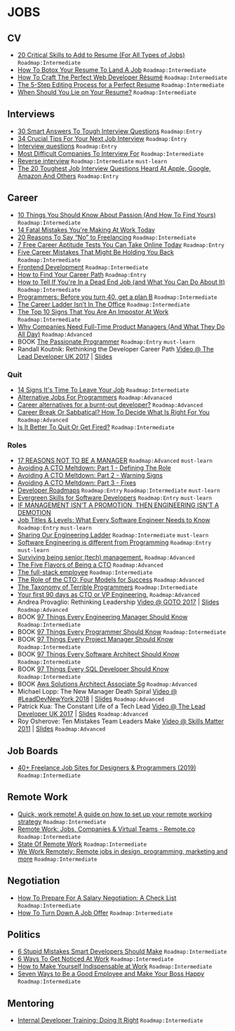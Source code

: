 # JOBS

## CV

- [20 Critical Skills to Add to Resume (For All Types of Jobs)](https://www.lifehack.org/836615/resume-skills) `Roadmap:Intermediate`
- [How To Botox Your Resume To Land A Job](https://www.forbes.com/sites/nextavenue/2013/08/28/how-to-botox-your-resume-to-land-a-job) `Roadmap:Intermediate`
- [How To Craft The Perfect Web Developer Résumé](https://www.smashingmagazine.com/2018/06/web-developer-resume/) `Roadmap:Intermediate`
- [The 5-Step Editing Process for a Perfect Resume](https://mashable.com/2014/03/15/editing-resume/) `Roadmap:Intermediate`
- [When Should You Lie on Your Resume?](https://lifehacker.com/when-should-you-lie-on-your-resume-955825518) `Roadmap:Intermediate`

## Interviews

- [30 Smart Answers To Tough Interview Questions](https://www.businessinsider.com/30-smart-answers-to-tough-interview-questions-2013-8) `Roadmap:Entry`
- [34 Crucial Tips For Your Next Job Interview](https://www.lifehack.org/articles/work/34-crucial-tips-for-your-next-job-interview.html) `Roadmap:Entry`
- [Interview questions](https://github.com/odino/interviews) `Roadmap:Entry`
- [Most Difficult Companies To Interview For](https://www.businessinsider.com/most-difficult-companies-to-interview-for-2013-8) `Roadmap:Intermediate`
- [Reverse interview](https://github.com/viraptor/reverse-interview) `Roadmap:Intermediate` `must-learn`
- [The 20 Toughest Job Interview Questions Heard At Apple, Google, Amazon And Others](https://www.businessinsider.com/toughest-job-interview-questions-2013-7) `Roadmap:Entry`

## Career

- [10 Things You Should Know About Passion (And How To Find Yours)](https://www.hongkiat.com/blog/finding-passion/) `Roadmap:Intermediate`
- [14 Fatal Mistakes You're Making At Work Today](https://www.forbes.com/sites/jasonnazar/2014/10/21/14-fatal-mistakes-youre-making-at-work-today)
- [20 Reasons To Say “No” to Freelancing](https://www.hongkiat.com/blog/reasons-not-to-freelance/) `Roadmap:Intermediate`
- [7 Free Career Aptitude Tests You Can Take Online Today](https://blog.hubspot.com/marketing/career-aptitude-tests) `Roadmap:Entry`
- [Five Career Mistakes That Might Be Holding You Back](https://lifehacker.com/five-career-mistakes-that-might-be-holding-you-back-1596535994) `Roadmap:Intermediate`
- [Frontend Development](https://github.com/dypsilon/frontend-dev-bookmarks) `Roadmap:Intermediate`
- [How to Find Your Career Path](https://lifehacker.com/top-10-ways-to-find-your-career-path-1628537579) `Roadmap:Entry`
- [How to Tell If You're In a Dead End Job (and What You Can Do About It)](https://lifehacker.com/how-to-tell-if-youre-in-a-dead-end-job-and-what-you-ca-910478489) `Roadmap:Intermediate`
- [Programmers: Before you turn 40, get a plan B](https://improvingsoftware.com/2009/05/19/programmers-before-you-turn-40-get-a-plan-b/) `Roadmap:Intermediate`
- [The Career Ladder Isn’t In The Office](https://medium.com/hackernoon/the-career-ladder-isnt-in-the-office-43cfe5e3b066) `Roadmap:Intermediate`
- [The Top 10 Signs That You Are An Impostor At Work](https://www.forbes.com/sites/kathycaprino/2013/08/14/the-top-10-signs-that-you-are-an-impostor-at-work) `Roadmap:Intermediate`
- [Why Companies Need Full-Time Product Managers (And What They Do All Day)](https://www.smashingmagazine.com/2014/09/why-companies-need-full-time-product-managers/) `Roadmap:Advanced`
- BOOK [The Passionate Programmer](https://www.amazon.com/Passionate-Programmer-Remarkable-Development-Pragmatic-ebook/dp/B00AYQNR5U) `Roadmap:Entry` `must-learn`
- Randall Koutnik: Rethinking the Developer Career Path [Video @ The Lead Developer UK 2017](https://www.youtube.com/watch?v=yIPbE7BssOs) | [Slides](https://speakerdeck.com/rkoutnik/implementers-solvers-finders-rethinking-the-developer-career-path)

### Quit

- [14 Signs It's Time To Leave Your Job](https://www.forbes.com/sites/jacquelynsmith/2013/09/04/14-signs-its-time-to-leave-your-job) `Roadmap:Intermediate`
- [Alternative Jobs For Programmers](http://wiki.c2.com/?AlternativeJobsForProgrammers) `Roadmap:Advanaced`
- [Career alternatives for a burnt-out developer?](https://ask.metafilter.com/124950/Career-alternatives-for-a-burntout-developer) `Roadmap:Advanced`
- [Career Break Or Sabbatical? How To Decide What Is Right For You](https://www.careershifters.org/expert-advice/career-break-or-sabbatical-how-to-decide-what-is-right-for-you) `Roadmap:Advanced`
- [Is It Better To Quit Or Get Fired?](https://www.forbes.com/sites/deborahljacobs/2013/07/31/is-it-better-to-quit-or-get-fired) `Roadmap:Intermediate`

### Roles

- [17 REASONS NOT TO BE A MANAGER](https://charity.wtf/2019/09/08/reasons-not-to-be-a-manager/) `Roadmap:Advanced` `must-learn`
- [Avoiding A CTO Meltdown: Part 1 - Defining The Role](http://www.forbes.com/sites/danwoods/2013/08/22/avoiding-a-cto-meltdown-part-1-defining-the-cto-role/)
- [Avoiding A CTO Meltdown: Part 2 - Warning Signs](http://www.forbes.com/sites/danwoods/2013/08/26/avoiding-a-cto-meltdown-part-2-warning-signs/)
- [Avoiding A CTO Meltdown: Part 3 - Fixes](https://www.forbes.com/sites/danwoods/2013/09/12/avoiding-a-cto-meltdown-part-3-fixes/)
- [Developer Roadmaps](https://roadmap.sh/) `Roadmap:Entry` `Roadmap:Intermediate` `must-learn`
- [Evergreen Skills for Software Developers](https://github.com/romenrg/evergreen-skills-developers) `Roadmap:Entry` `must-learn`
- [IF MANAGEMENT ISN’T A PROMOTION, THEN ENGINEERING ISN’T A DEMOTION](https://charity.wtf/2020/09/06/if-management-isnt-a-promotion-then-engineering-isnt-a-demotion/)
- [Job Titles & Levels: What Every Software Engineer Needs to Know](https://www.holloway.com/s/trh-job-titles-levels-fundamentals-for-software-engineering) `Roadmap:Entry` `must-learn`
- [Sharing Our Engineering Ladder](http://dresscode.renttherunway.com/blog/ladder) `Roadmap:Intermediate` `must-learn`
- [Software Engineering is different from Programming](https://medium.com/edge-coders/software-engineering-is-different-from-programming-b108c135af26) `Roadmap:Entry` `must-learn`
- [Surviving being senior (tech) management.](https://medium.com/@kellan/surviving-being-senior-tech-management-aa6654efd027) `Roadmap:Advanced`
- [The Five Flavors of Being a CTO](https://www.linkedin.com/pulse/five-flavors-being-cto-matt-tucker/) `Roadmap:Advanced`
- [The full-stack employee](https://medium.com/chris-messina/the-full-stack-employee-ed0db089f0a1) `Roadmap:Intermediate`
- [The Role of the CTO: Four Models for Success](http://www.brixtonspa.com/Career/The_Role_of_the_CTO_4Models.pdf) `Roadmap:Advanced`
- [The Taxonomy of Terrible Programmers](http://www.aaronstannard.com/the-taxonomy-of-terrible-programmers/) `Roadmap:Intermediate`
- [Your first 90 days as CTO or VP Engineering.](https://lethain.com/first-ninety-days-cto-vpe/) `Roadmap:Advanced`
- Andrea Provaglio: Rethinking Leadership [Video @ GOTO 2017](https://www.youtube.com/watch?v=A04Pu5LlzHw) | [Slides](https://files.gotocon.com/uploads/slides/conference_7/273/original/GOTO%20Berlin%20-%20Rethinking%20Leadership-2.pdf) `Roadmap:Advanced`
- BOOK [97 Things Every Engineering Manager Should Know](https://www.amazon.com/Things-Every-Engineering-Manager-Should/dp/1492050903) `Roadmap:Intermediate`
- BOOK [97 Things Every Programmer Should Know](https://www.amazon.com/Things-Every-Programmer-Should-Know/dp/0596809484) `Roadmap:Intermediate`
- BOOK [97 Things Every Project Manager Should Know](https://www.amazon.com/Things-Every-Project-Manager-Should/dp/0596804164) `Roadmap:Intermediate`
- BOOK [97 Things Every Software Architect Should Know](https://www.amazon.com/Things-Every-Software-Architect-Should/dp/059652269X) `Roadmap:Intermediate`
- BOOK [97 Things Every SQL Developer Should Know](https://www.amazon.com/Things-Every-Developer-Should-Know/dp/0596804334) `Roadmap:Intermediate`
- BOOK [Aws Solutions Architect Associate Sg](https://www.amazon.com/AWS-Certified-Solutions-Architect-Official/dp/1119138558) `Roadmap:Advanced`
- Michael Lopp: The New Manager Death Spiral [Video @ #LeadDevNewYork 2018](https://www.youtube.com/watch?v=pAbU3WJ-NBw) | [Slides](https://speakerdeck.com/calibrate/9-new-manager-death-spiral) `Roadmap:Advanced`
- Patrick Kua: The Constant Life of a Tech Lead [Video @ The Lead Developer UK 2017](https://www.youtube.com/watch?v=9jd_vpcLK50) | [Slides](https://www.slideshare.net/patkua/constant-life-of-a-tech-lead) `Roadmap:Advanced`
- Roy Osherove: Ten Mistakes Team Leaders Make [Video @ Skills Matter 2011](https://www.youtube.com/watch?v=qhjXc6niO3k) | [Slides](https://www.slideshare.net/royosherove/ten-mistakes-software-team-leaders-make-by-roy-osherove-5whyscom) `Roadmap:Advanced`

## Job Boards

- [40+ Freelance Job Sites for Designers & Programmers (2019)](https://www.hongkiat.com/blog/50-freelance-job-sites-for-designers-programmers-best-of/) `Roadmap:Intermediate`

## Remote Work

- [Quick, work remote! A guide on how to set up your remote working strategy](https://intenseminimalism.com/2020/quick-work-remote/) `Roadmap:Intermediate`
- [Remote Work: Jobs, Companies & Virtual Teams - Remote.co](https://remote.co/) `Roadmap:Intermediate`
- [State Of Remote Work](https://buffer.com/state-of-remote-work-2019) `Roadmap:Intermediate`
- [We Work Remotely: Remote jobs in design, programming, marketing and more](https://weworkremotely.com/) `Roadmap:Intermediate`

## Negotiation

- [How To Prepare For A Salary Negotiation: A Check List](https://99u.adobe.com/articles/61016/how-to-prepare-for-a-salary-negotiation-a-check-list) `Roadmap:Intermediate`
- [How To Turn Down A Job Offer](https://www.forbes.com/sites/jacquelynsmith/2013/08/13/how-to-turn-down-a-job-offer-2) `Roadmap:Intermediate`

## Politics

- [6 Stupid Mistakes Smart Developers Should Make](https://www.sitepoint.com/6-stupid-mistakes-smart-developers-should-make/) `Roadmap:Intermediate`
- [6 Ways To Get Noticed At Work](https://www.businessinsider.com/6-ways-to-get-noticed-at-work-2013-8) `Roadmap:Intermediate`
- [How to Make Yourself Indispensable at Work](https://lifehacker.com/how-to-make-yourself-indispensable-at-work-1113590784) `Roadmap:Intermediate`
- [Seven Ways to Be a Good Employee and Make Your Boss Happy](https://lifehacker.com/seven-ways-to-be-a-good-employee-and-make-your-boss-hap-1622335033) `Roadmap:Intermediate`

## Mentoring

- [Internal Developer Training: Doing It Right](https://www.smashingmagazine.com/2014/09/internal-developer-training-doing-it-right/) `Roadmap:Intermediate`
